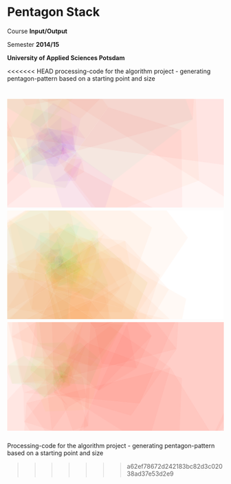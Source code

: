 Pentagon Stack
=================

Course **Input/Output**

Semester **2014/15**

**University of Applied Sciences Potsdam**

<<<<<<< HEAD
processing-code for the algorithm project - generating pentagon-pattern based on a starting point and size

![Sample 1](bild1.png)
![Sample 2](bild2.png)
![Sample 3](bild3.png)
=======
Processing-code for the algorithm project - generating pentagon-pattern based on a starting point and size
>>>>>>> a62ef78672d242183bc82d3c02038ad37e53d2e9
